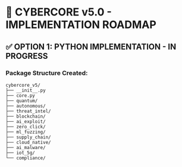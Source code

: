# 🚀 CYBERCORE v5.0 - IMPLEMENTATION ROADMAP

## ✅ OPTION 1: PYTHON IMPLEMENTATION - IN PROGRESS

### Package Structure Created:

```
cybercore_v5/
├── __init__.py
├── core.py
├── quantum/
├── autonomous/
├── threat_intel/
├── blockchain/
├── ai_exploit/
├── zero_click/
├── ml_fuzzing/
├── supply_chain/
├── cloud_native/
├── ai_malware/
├── iot_5g/
└── compliance/
```

